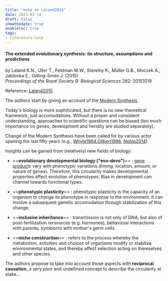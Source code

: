 ```yaml
---
title: "note on Laland2015"
date: 2023-03-14
draft: false
showthedate: true
enabletoc: true
tags:
- literature-note
---
```


#### **The extended evolutionary synthesis: its structure, assumptions and predictions**     
by Laland K.N., Uller T., Feldman M.W., Sterelny K., Müller G.B., Moczek A., Jablonka E., Odling-Smee J. (2015)         
*Proceedings of the Royal Society B: Biological Sciences* 282: 20151019   

Reference: [Laland2015](reference/Laland2015.md)

The authors start by giving an account of the [Modern Synthesis](concept/Modern%20Synthesis.md).

Today's biology is more sophiticated, but there is no new theoretical framework, just accomodations. Without a proper and consistent understanding, approaches to scientific questions can be biased (too much importance on genes, development and heridity are studied separately). 

Change of the Modern Synthesis have been called for by various actor spaning the last fifty years (e.g., [Whyte1964](reference/Whyte1964.md),[Gilbert1996](reference/Gilbert1996.md), [Noble2014](reference/Noble2014.md)).

Insights can be gained from (relatively) new fields of biology:

- ==**evolutionary developmental biology ("evo-devo")**== : [gene product](definition/gene%20product.md)s vary with phenotypic variations (timing, location, amount, or nature of genes). Therefore, this circularity makes developmental properties affect evolution of phenotypes. Bias in development can channel towards functional types. 

- ==**phenotypic plasticity**== : phenotypic plasticity is the capacity of an organism to change its phenotype in response to the environment. It can involve a subsequent genetic accomodation through stabilization of this change. 

- ==**inclusive inheritance**== : transmission is not only of DNA, but also of post-fertilization rersources (e.g. hormones), behavioral interactions with parents, symbionts with mother's germ cells.

- ==**niche construction**== : refers to the process whereby the metabolism, activities and choices of organisms modify or stabilize environmental states, and thereby affect selection acting on themselves and other species. 

The authors propose to take into account those aspects with **reciprocal causation**, a very poor and undefined concept to describe the circularity at stake...
